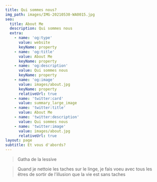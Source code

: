 ```yaml
---
title: Qui sommes nous?
img_path: images/IMG-20210530-WA0015.jpg
seo:
  title: About Me
  description: Qui sommes nous
  extra:
    - name: 'og:type'
      value: website
      keyName: property
    - name: 'og:title'
      value: About Me
      keyName: property
    - name: 'og:description'
      value: Qui sommes nous
      keyName: property
    - name: 'og:image'
      value: images/about.jpg
      keyName: property
      relativeUrl: true
    - name: 'twitter:card'
      value: summary_large_image
    - name: 'twitter:title'
      value: About Me
    - name: 'twitter:description'
      value: Qui sommes nous
    - name: 'twitter:image'
      value: images/about.jpg
      relativeUrl: true
layout: page
subtitle: Et vous d'abords?
---
```


>Gatha de la lessive

>Quand je nettoie les taches sur le linge,
je fais voeu avec tous les êtres
de sortir de l’illusion que la vie est sans taches
